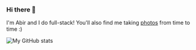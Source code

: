 ### Hi there 👋

I'm Abir and I do full-stack! You'll also find me taking [photos](https://abir.photos) from time to time :)

![My GitHub stats](https://github-readme-stats.vercel.app/api?username=abir-taheer&count_private=true)
